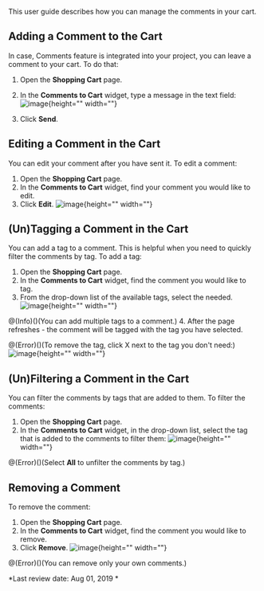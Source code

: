 This user guide describes how you can manage the comments in your cart.

## Adding a Comment to the Cart

In case, Comments feature is integrated into your project, you can leave a comment to your cart. To do that:

1. Open the **Shopping Cart** page.
2. In the **Comments to Cart** widget, type a message in the text field:
![image](https://spryker.s3.eu-central-1.amazonaws.com/docs/User+Guides/Shop+User+Guides/Comments/add-comment-to-cart.png){height="" width=""}

3. Click **Send**.

## Editing a Comment in the Cart

You can edit your comment after you have sent it. To edit a comment:

1. Open the **Shopping Cart** page.
2. In the **Comments to Cart** widget, find your comment you would like to edit.
3. Click **Edit**.
![image](https://spryker.s3.eu-central-1.amazonaws.com/docs/User+Guides/Shop+User+Guides/Comments/edit-comment-to-cart.png){height="" width=""}

## (Un)Tagging a Comment in the Cart

You can add a tag to a comment. This is helpful when you need to quickly filter the comments by tag. To add a tag:

1. Open the **Shopping Cart** page.
2. In the **Comments to Cart** widget, find the comment you would like to tag.
3. From the drop-down list of the available tags, select the needed.
![image](https://spryker.s3.eu-central-1.amazonaws.com/docs/User+Guides/Shop+User+Guides/Comments/tag-comment.png){height="" width=""}

@(Info)()(You can add multiple tags to a comment.)
4. After the page refreshes - the comment will be tagged with the tag you have selected.

@(Error)()(To remove the tag, click X next to the tag you don't need:)
![image](https://spryker.s3.eu-central-1.amazonaws.com/docs/User+Guides/Shop+User+Guides/Comments/untag-comment.png){height="" width=""}

## (Un)Filtering a Comment in the Cart

You can filter the comments by tags that are added to them. To filter the comments:

1. Open the **Shopping Cart** page.
2. In the **Comments to Cart** widget, in the drop-down list, select the tag that is added to the comments to filter them:
![image](https://spryker.s3.eu-central-1.amazonaws.com/docs/User+Guides/Shop+User+Guides/Comments/filter-comments.png){height="" width=""}

@(Error)()(Select **All** to unfilter the comments by tag.)

## Removing a Comment

To remove the comment:

1. Open the **Shopping Cart** page.
2. In the **Comments to Cart** widget, find the comment you would like to remove.
3. Click **Remove**.
![image](https://spryker.s3.eu-central-1.amazonaws.com/docs/User+Guides/Shop+User+Guides/Comments/remove-comment.png){height="" width=""}

@(Error)()(You can remove only your own comments.)

*Last review date: Aug 01, 2019 *